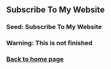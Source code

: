 ## Subscribe To My Website
### Seed: Subscribe To My Website
### Warning: This is not finished
### [Back to home page](https://henrypersonalweb.github.io/home/)

